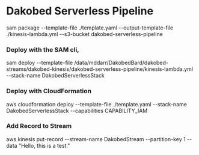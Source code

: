 # Dakobed Serverless Pipeline

sam package --template-file ./template.yaml --output-template-file ./kinesis-lambda.yml --s3-bucket dakobed-serverless-pipeline

### Deploy with the SAM cli,  

sam deploy --template-file /data/mddarr/DakobedBard/dakobed-streams/dakobed-kinesis/dakobed-serverless-pipeline/kinesis-lambda.yml --stack-name DakobedServerlessStack

### Deploy with CloudFormation 

aws cloudformation deploy --template-file ./template.yaml  --stack-name DakobedServerlessStack --capabilities CAPABILITY_IAM


### Add Record to Stream

aws kinesis put-record --stream-name DakobedStream --partition-key 1 --data "Hello, this is a test."
